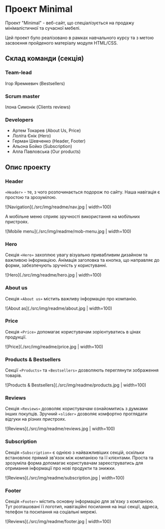 # Проект Minimal

Проект "Minimal" - веб-сайт, що спеціалізується на продажу мінімалістичної та
сучасної мебелі.

Цей проект було реалізовано в рамках навчального курсу та з метою засвоєння
пройденого матеріалу модуля HTML/CSS.

## Склад команди (секція)

### Team-lead

Ігор Яремкевич (Bestsellers)

### Scrum master

Ілона Симонік (Clients reviews)

### Developers

- Артем Токарев (About Us, Price)
- Лоліта Єнік (Hero)
- Герман Шевченко (Header, Footer)
- Альона Бойко (Subscription)
- Алла Павловська (Our products)

## Опис проекту

### Header

`«Header»` - те, з чого розпочинається подорож по сайту. Наша навігація є
простою та зрозумілою.

![Navigation](./src/img/readme/nav.jpg | width=100)

А мобільне меню сприяє зручності використання на мобільних пристроях.

![Mobile menu](./src/img/readme/mob-menu.jpg | width=100)

### Hero

Секція `«Hero»` захоплює увагу візуально привабливим дизайном та важливою
інформацією. Анімація заголовка та кнопка, що направляє до форми, забезпечують
зручність у користуванні.

![Hero](./src/img/readme/hero.jpg | width=100)

### About us

Секція `«About us»` містить важливу інформацію про компанію.

![About as](./src/img/readme/about.jpg | width=100)

### Price

Секція `«Price»` допомагає користувачам зорієнтуватись в цінах продукції.

![Price](./src/img/readme/price.jpg | width=100)

### Products & Bestsellers

Секції `«Products»` та `«Bestsellers»` дозволяють переглянути зображення
товарів.

![Products & Bestsellers](./src/img/readme/products.jpg | width=100)

### Reviews

Секція `«Reviews»` дозволяє користувачам ознайомитись з думками інших покупців.
Зручний `«slider»` дозволяє комфортно проглядати відгуки на різних пристроях.

![Reviews](./src/img/readme/reviews.jpg | width=100)

### Subscription

Секція `«Subscription»` є однією з найважливіших секцій, оскільки встановлює
прямий зв'язок між компанією та її клієнтами. Проста та зрозуміла форма
допомагає користувачам зареєструватись для отримання інформації про нові
продукти та знижки.

![Reviews](./src/img/readme/subscription.jpg | width=100)

### Footer

Секція `«Footer»` містить основну інформацію для зв'язку з компанією. Тут
розташовані її логотип, навігаційні посилання на інші секції, адреса, телефон та
посилання на соціальні мережі.

![Reviews](./src/img/readme/footer.jpg | width=100)
